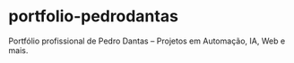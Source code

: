 # portfolio-pedrodantas
Portfólio profissional de Pedro Dantas – Projetos em Automação, IA, Web e mais.
